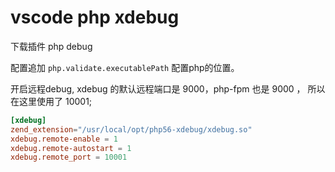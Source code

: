 # vscode php xdebug

下载插件 php debug

配置追加 `php.validate.executablePath` 配置php的位置。

开启远程debug, xdebug 的默认远程端口是 9000，php-fpm 也是 9000 ， 所以在这里使用了 10001;

```ext-xdebug.conf
[xdebug]
zend_extension="/usr/local/opt/php56-xdebug/xdebug.so"
xdebug.remote-enable = 1
xdebug.remote-autostart = 1
xdebug.remote_port = 10001
```

